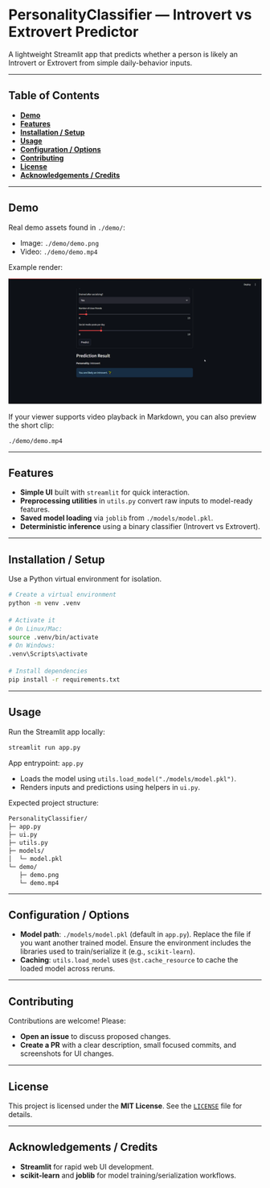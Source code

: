 # PersonalityClassifier — Introvert vs Extrovert Predictor

A lightweight Streamlit app that predicts whether a person is likely an Introvert or Extrovert from simple daily-behavior inputs.

---

## Table of Contents
- **[Demo](#demo)**
- **[Features](#features)**
- **[Installation / Setup](#installation--setup)**
- **[Usage](#usage)**
- **[Configuration / Options](#configuration--options)**
- **[Contributing](#contributing)**
- **[License](#license)**
- **[Acknowledgements / Credits](#acknowledgements--credits)**

---

## Demo
Real demo assets found in `./demo/`:

- Image: `./demo/demo.png`
- Video: `./demo/demo.mp4`

Example render:

![App Screenshot](./demo/demo.png)

If your viewer supports video playback in Markdown, you can also preview the short clip:

```text
./demo/demo.mp4
```

---

## Features
- **Simple UI** built with `streamlit` for quick interaction.
- **Preprocessing utilities** in `utils.py` convert raw inputs to model-ready features.
- **Saved model loading** via `joblib` from `./models/model.pkl`.
- **Deterministic inference** using a binary classifier (Introvert vs Extrovert).

---

## Installation / Setup
Use a Python virtual environment for isolation.

```bash
# Create a virtual environment
python -m venv .venv

# Activate it
# On Linux/Mac:
source .venv/bin/activate
# On Windows:
.venv\Scripts\activate

# Install dependencies
pip install -r requirements.txt
```

---

## Usage
Run the Streamlit app locally:

```bash
streamlit run app.py
```

App entrypoint: `app.py`
- Loads the model using `utils.load_model("./models/model.pkl")`.
- Renders inputs and predictions using helpers in `ui.py`.

Expected project structure:
```
PersonalityClassifier/
├─ app.py
├─ ui.py
├─ utils.py
├─ models/
│  └─ model.pkl
└─ demo/
   ├─ demo.png
   └─ demo.mp4
```

---

## Configuration / Options
- **Model path**: `./models/model.pkl` (default in `app.py`). Replace the file if you want another trained model. Ensure the environment includes the libraries used to train/serialize it (e.g., `scikit-learn`).
- **Caching**: `utils.load_model` uses `@st.cache_resource` to cache the loaded model across reruns.

---

## Contributing
Contributions are welcome! Please:
- **Open an issue** to discuss proposed changes.
- **Create a PR** with a clear description, small focused commits, and screenshots for UI changes.

---

## License
This project is licensed under the **MIT License**. See the [`LICENSE`](./LICENSE) file for details.

---

## Acknowledgements / Credits
- **Streamlit** for rapid web UI development.
- **scikit-learn** and **joblib** for model training/serialization workflows.
